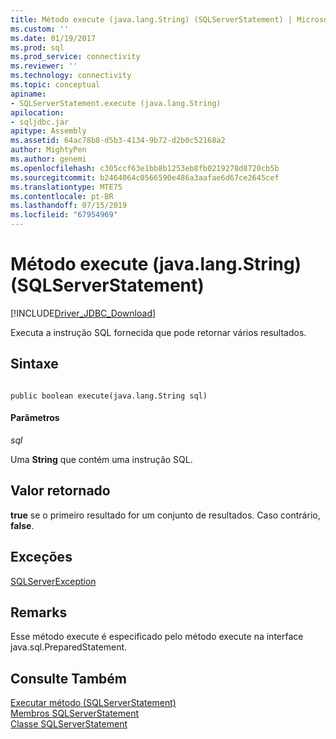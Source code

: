 ```yaml
---
title: Método execute (java.lang.String) (SQLServerStatement) | Microsoft Docs
ms.custom: ''
ms.date: 01/19/2017
ms.prod: sql
ms.prod_service: connectivity
ms.reviewer: ''
ms.technology: connectivity
ms.topic: conceptual
apiname:
- SQLServerStatement.execute (java.lang.String)
apilocation:
- sqljdbc.jar
apitype: Assembly
ms.assetid: 64ac78b8-d5b3-4134-9b72-d2b0c52168a2
author: MightyPen
ms.author: genemi
ms.openlocfilehash: c305ccf63e1bb8b1253eb8fb0219278d8720cb5b
ms.sourcegitcommit: b2464064c0566590e486a3aafae6d67ce2645cef
ms.translationtype: MTE75
ms.contentlocale: pt-BR
ms.lasthandoff: 07/15/2019
ms.locfileid: "67954969"
---
```

# <a name="execute-method-javalangstring-sqlserverstatement"></a>Método execute (java.lang.String) (SQLServerStatement)
[!INCLUDE[Driver_JDBC_Download](../../../includes/driver_jdbc_download.md)]

  Executa a instrução SQL fornecida que pode retornar vários resultados.  
  
## <a name="syntax"></a>Sintaxe  
  
```  
  
public boolean execute(java.lang.String sql)  
```  
  
#### <a name="parameters"></a>Parâmetros  
 *sql*  
  
 Uma **String** que contém uma instrução SQL.  
  
## <a name="return-value"></a>Valor retornado  
 **true** se o primeiro resultado for um conjunto de resultados. Caso contrário, **false**.  
  
## <a name="exceptions"></a>Exceções  
 [SQLServerException](../../../connect/jdbc/reference/sqlserverexception-class.md)  
  
## <a name="remarks"></a>Remarks  
 Esse método execute é especificado pelo método execute na interface java.sql.PreparedStatement.  
  
## <a name="see-also"></a>Consulte Também  
 [Executar método &#40;SQLServerStatement&#41;](../../../connect/jdbc/reference/execute-method-sqlserverstatement.md)   
 [Membros SQLServerStatement](../../../connect/jdbc/reference/sqlserverstatement-members.md)   
 [Classe SQLServerStatement](../../../connect/jdbc/reference/sqlserverstatement-class.md)  
  
  
